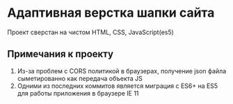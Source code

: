 # Адаптивная верстка шапки сайта

Проект сверстан на чистом HTML, CSS, JavaScript(es5)

## Примечания к проекту

1) Из-за проблем с CORS политикой в браузерах, получение json файла сыметированно как передача объекта JS
2) Одними из последних коммитов является миграция с ES6+ на ES5 для работы приложения в браузере IE 11
 
